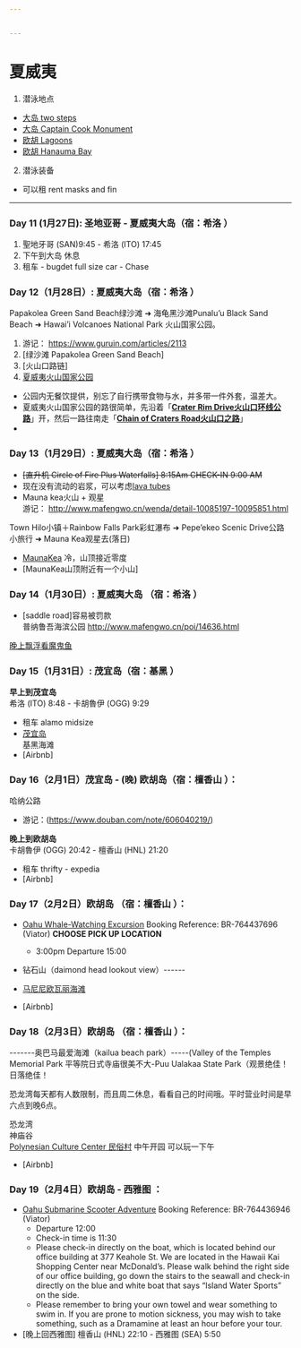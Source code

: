 ```yaml
---


---
```


<h1 id="夏威夷">夏威夷</h1>
<ol>
<li>潜泳地点</li>
</ol>
<ul>
<li><a href="https://www.tropicalsnorkeling.com/snorkeling-two-steps.html">大岛 two steps</a></li>
<li><a href="https://www.tropicalsnorkeling.com/snorkeling-captain-cook-monument.html">大岛 Captain Cook Monument</a></li>
<li><a href="https://www.tropicalsnorkeling.com/snorkeling-ko-olina-lagoons.html">欧胡 Lagoons</a></li>
<li><a href="https://www.tropicalsnorkeling.com/snorkeling-hanauma-bay.html">欧胡 Hanauma Bay</a></li>
</ul>
<ol start="2">
<li>潜泳装备</li>
</ol>
<ul>
<li>可以租 rent masks and fin</li>
</ul>
<hr>
<h3 id="day-11-1月27日--圣地亚哥---夏威夷大岛（宿：希洛-）">Day 11 (1月27日):  圣地亚哥 - 夏威夷大岛（宿：希洛 ）</h3>
<ol>
<li>聖地牙哥 (SAN)9:45 - 希洛 (ITO) 17:45</li>
<li>下午到大岛 休息</li>
<li>租车 - bugdet full size car - Chase</li>
</ol>
<h3 id="day-12（1月28日）--夏威夷大岛（宿：希洛-）">Day 12（1月28日）:  夏威夷大岛（宿：希洛 ）</h3>
<p>Papakolea Green Sand Beach绿沙滩 ➜ 海龟黑沙滩Punalu’u Black Sand Beach ➜ Hawai’i Volcanoes National Park 火山国家公园。</p>
<ol>
<li>游记： <a href="https://www.guruin.com/articles/2113">https://www.guruin.com/articles/2113</a></li>
<li>[绿沙滩 Papakolea Green Sand Beach]</li>
<li>[火山口路链]</li>
<li><a href="http://www.mafengwo.cn/poi/14635.html">夏威夷火山国家公园</a></li>
</ol>
<ul>
<li>公园内无餐饮提供，别忘了自行携带食物与水，并多带一件外套，温差大。</li>
<li>夏威夷火山国家公园的路很简单，先沿着「<a href="https://www.nps.gov/havo/planyourvisit/craterrimtour.htm"><strong>Crater Rim Drive火山口环线公路</strong></a>」开，然后一路往南走「<a href="https://www.nps.gov/havo/planyourvisit/ccr_tour.htm"><strong>Chain of Craters Road火山口之路</strong></a>」</li>
<li></li>
</ul>
<h3 id="day-13（1月29日）--夏威夷大岛（宿：希洛-）">Day 13（1月29日）:  夏威夷大岛（宿：希洛 ）</h3>
<ul>
<li><s>[直升机 Circle of Fire Plus Waterfalls] 8:15Am CHECK-IN 9:00 AM</s></li>
<li>现在没有流动的岩浆，可以考虑<a href="https://www.lovebigisland.com/activities-to-do/lava-tubes/#thurston">lava tubes</a></li>
<li>Mauna kea火山 + 观星<br>
游记： <a href="http://www.mafengwo.cn/wenda/detail-10085197-10095851.html">http://www.mafengwo.cn/wenda/detail-10085197-10095851.html</a></li>
</ul>
<p>Town Hilo小镇＋Rainbow Falls Park彩虹瀑布 ➜ Pepe’ekeo Scenic Drive公路小旅行 ➜ Mauna Kea观星去(落日)</p>
<ul>
<li><a href="https://www.lovebigisland.com/stargazing/#maunakea-info">MaunaKea</a> 冷，山顶接近零度</li>
<li>[MaunaKea山顶附近有一个小山]</li>
</ul>
<h3 id="day-14（1月30日）--夏威夷大岛-（宿：希洛-）">Day 14（1月30日）:  夏威夷大岛 （宿：希洛 ）</h3>
<ul>
<li>[saddle road]容易被罚款<br>
普纳鲁吾海滨公园 <a href="http://www.mafengwo.cn/poi/14636.html">http://www.mafengwo.cn/poi/14636.html</a></li>
</ul>
<p><a href="https://cn.tripadvisor.com/AttractionProductReview-g60872-d11456671-Night_Manta_Ray_Adventure_Guaranteed-Kailua_Kona_Island_of_Hawaii_Hawaii.html">晚上飘浮看魔鬼鱼</a></p>
<h3 id="day-15（1月31日）--茂宜岛（宿：基黑-）">Day 15（1月31日）:  茂宜岛（宿：基黑 ）</h3>
<p><strong>早上到茂宜岛</strong><br>
希洛 (ITO) 8:48 - 卡胡魯伊 (OGG) 9:29</p>
<ul>
<li>租车 alamo midsize</li>
<li><a href="http://www.mafengwo.cn/travel-scenic-spot/mafengwo/10951.html">茂宜岛</a><br>
基黑海滩</li>
<li>[Airbnb]</li>
</ul>
<h3 id="day-16（2月1日）茂宜岛---晚-欧胡岛（宿：檀香山-）：">Day 16（2月1日）茂宜岛 - (晚) 欧胡岛（宿：檀香山 ）：</h3>
<p>哈纳公路</p>
<ul>
<li>游记：(<a href="https://www.douban.com/note/606040219/">https://www.douban.com/note/606040219/</a>)</li>
</ul>
<p><strong>晚上到欧胡岛</strong><br>
卡胡魯伊 (OGG) 20:42 - 檀香山 (HNL) 21:20</p>
<ul>
<li>租车 thrifty - expedia</li>
<li>[Airbnb]</li>
</ul>
<h3 id="day-17（2月2日）欧胡岛-（宿：檀香山-）：">Day 17（2月2日）欧胡岛 （宿：檀香山 ）：</h3>
<ul>
<li>
<p><a href="https://www.viator.com/tours/Oahu/Oahu-Whale-Watching-Excursion/d672-2774WHALE">Oahu Whale-Watching Excursion</a> Booking Reference: BR-764437696 (Viator) <strong>CHOOSE PICK UP LOCATION</strong></p>
<ul>
<li>3:00pm Departure 15:00</li>
</ul>
</li>
<li>
<p>钻石山（daimond head lookout view）------</p>
</li>
<li>
<p><a href="https://cn.tripadvisor.com/Attraction_Review-g60872-d622557-Reviews-Manini_owali_Beach_Kua_Bay-Kailua_Kona_Island_of_Hawaii_Hawaii.html">马尼尼欧瓦丽海滩</a></p>
</li>
<li>
<p>[Airbnb]</p>
</li>
</ul>
<h3 id="day-18（2月3日）欧胡岛-（宿：檀香山-）：">Day 18（2月3日）欧胡岛 （宿：檀香山 ）：</h3>
<p>-------奥巴马最爱海滩（kailua beach park）-----(Valley of the Temples Memorial Park 平等院日式寺庙很美不大-Puu Ualakaa State Park（观景绝佳！日落绝佳！</p>
<p>恐龙湾每天都有人数限制，而且周二休息，看看自己的时间哦。平时营业时间是早六点到晚6点。</p>
<p>恐龙湾<br>
神庙谷<br>
<a href="https://www.dealmoon.com/guide/890363">Polynesian Culture Center 民俗村</a> 中午开园 可以玩一下午</p>
<ul>
<li>[Airbnb]</li>
</ul>
<h3 id="day-19（2月4日）欧胡岛---西雅图-：">Day 19（2月4日）欧胡岛 - 西雅图 ：</h3>
<ul>
<li><a href="https://www.viator.com/tours/Oahu/Oahu-Submarine-Scooter-Adventure/d672-5824SCOOT">Oahu Submarine Scooter Adventure</a> Booking Reference: BR-764436946 (Viator)
<ul>
<li>Departure 12:00</li>
<li>Check-in time is 11:30</li>
<li>Please check-in directly on the boat, which is located behind our office building at 377 Keahole St. We are located in the Hawaii Kai Shopping Center near McDonald’s. Please walk behind the right side of our office building, go down the stairs to the seawall and check-in directly on the blue and white boat that says “Island Water Sports” on the side.</li>
<li>Please remember to bring your own towel and wear something to swim in. If you are prone to motion sickness, you may wish to take something, such as a Dramamine at least an hour before your tour.</li>
</ul>
</li>
<li>[晚上回西雅图] 檀香山 (HNL) 22:10 - 西雅图 (SEA) 5:50</li>
</ul>

